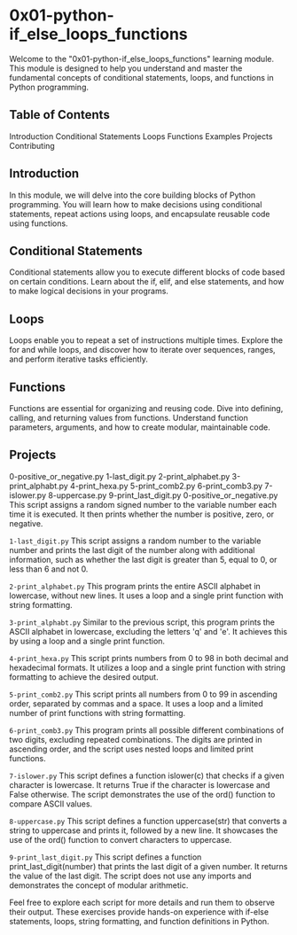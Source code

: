 # 0x01-python-if_else_loops_functions
Welcome to the "0x01-python-if_else_loops_functions" learning module. This module is designed to help you understand and master the fundamental concepts of conditional statements, loops, and functions in Python programming.

## Table of Contents
Introduction
Conditional Statements
Loops
Functions
Examples
Projects
Contributing

## Introduction
In this module, we will delve into the core building blocks of Python programming. You will learn how to make decisions using conditional statements, repeat actions using loops, and encapsulate reusable code using functions.

## Conditional Statements
Conditional statements allow you to execute different blocks of code based on certain conditions. Learn about the if, elif, and else statements, and how to make logical decisions in your programs.

## Loops
Loops enable you to repeat a set of instructions multiple times. Explore the for and while loops, and discover how to iterate over sequences, ranges, and perform iterative tasks efficiently.

## Functions
Functions are essential for organizing and reusing code. Dive into defining, calling, and returning values from functions. Understand function parameters, arguments, and how to create modular, maintainable code.

## Projects
0-positive_or_negative.py
1-last_digit.py
2-print_alphabet.py
3-print_alphabt.py
4-print_hexa.py
5-print_comb2.py
6-print_comb3.py
7-islower.py
8-uppercase.py
9-print_last_digit.py
0-positive_or_negative.py
This script assigns a random signed number to the variable number each time it is executed. It then prints whether the number is positive, zero, or negative.

`1-last_digit.py`
This script assigns a random number to the variable number and prints the last digit of the number along with additional information, such as whether the last digit is greater than 5, equal to 0, or less than 6 and not 0.

`2-print_alphabet.py`
This program prints the entire ASCII alphabet in lowercase, without new lines. It uses a loop and a single print function with string formatting.

`3-print_alphabt.py`
Similar to the previous script, this program prints the ASCII alphabet in lowercase, excluding the letters 'q' and 'e'. It achieves this by using a loop and a single print function.

`4-print_hexa.py`
This script prints numbers from 0 to 98 in both decimal and hexadecimal formats. It utilizes a loop and a single print function with string formatting to achieve the desired output.

`5-print_comb2.py`
This script prints all numbers from 0 to 99 in ascending order, separated by commas and a space. It uses a loop and a limited number of print functions with string formatting.

`6-print_comb3.py`
This program prints all possible different combinations of two digits, excluding repeated combinations. The digits are printed in ascending order, and the script uses nested loops and limited print functions.

`7-islower.py`
This script defines a function islower(c) that checks if a given character is lowercase. It returns True if the character is lowercase and False otherwise. The script demonstrates the use of the ord() function to compare ASCII values.

`8-uppercase.py`
This script defines a function uppercase(str) that converts a string to uppercase and prints it, followed by a new line. It showcases the use of the ord() function to convert characters to uppercase.

`9-print_last_digit.py`
This script defines a function print_last_digit(number) that prints the last digit of a given number. It returns the value of the last digit. The script does not use any imports and demonstrates the concept of modular arithmetic.

Feel free to explore each script for more details and run them to observe their output. These exercises provide hands-on experience with if-else statements, loops, string formatting, and function definitions in Python.
